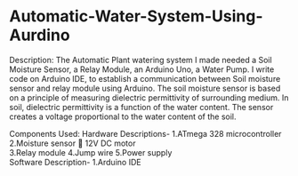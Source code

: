 # Automatic-Water-System-Using-Aurdino
Description:
The Automatic Plant watering system I made needed a Soil Moisture Sensor, a Relay Module, an Arduino Uno, a Water Pump. I write code on Arduino IDE, to establish a communication between Soil moisture sensor and relay module using Arduino.  The soil moisture sensor is based on a principle of measuring dielectric permittivity of surrounding medium. In soil, dielectric permittivity is a function of the water content. The sensor creates a voltage proportional to the water content of the soil.

Components Used:
Hardware Descriptions-
 1.ATmega 328 microcontroller 
 2.Moisture sensor  12V DC motor  
 3.Relay module 
 4.Jump wire 
 5.Power supply  
Software Description-
 1.Arduino IDE
 

